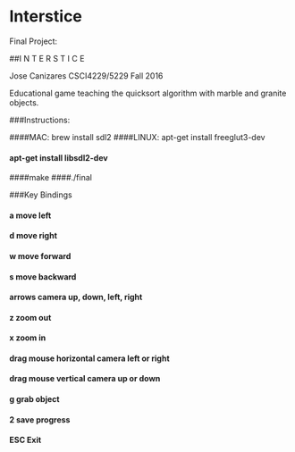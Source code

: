# Interstice

Final Project:

##I N T E R S T I C E

Jose Canizares
CSCI4229/5229 Fall 2016

Educational game teaching the quicksort algorithm with marble and granite objects.

###Instructions:

####MAC: brew install sdl2
####LINUX: apt-get install freeglut3-dev
####       apt-get install libsdl2-dev
####make
####./final


###Key Bindings
####  a         move left
####  d         move right
####  w         move forward
####  s         move backward
####  arrows    camera up, down, left, right
#### z         zoom out
####  x         zoom in
####  drag mouse horizontal   camera left or right
####  drag mouse vertical     camera up or down
####  g         grab object
####  2         save progress


####  ESC        Exit
